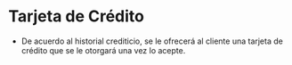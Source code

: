 # Tarjeta de Crédito

- De acuerdo al historial crediticio, se le ofrecerá al cliente una tarjeta de crédito que se le otorgará una vez lo acepte.